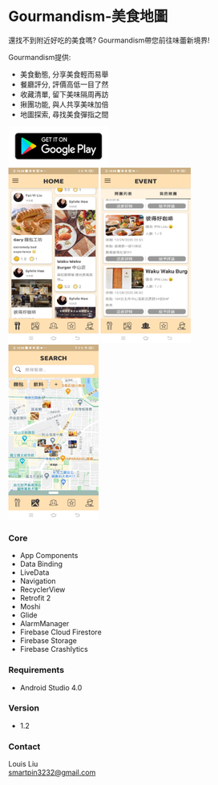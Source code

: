 # Gourmandism-美食地圖
還找不到附近好吃的美食嗎? Gourmandism帶您前往味蕾新境界!

Gourmandism提供:
- 美食動態, 分享美食輕而易舉
- 餐廳評分, 評價高低一目了然
- 收藏清單, 留下美味隔周再訪
- 揪團功能, 與人共享美味加倍
- 地圖探索, 尋找美食彈指之間

<a href="https://play.google.com/store/apps/details?id=com.louis.gourmandism"><img width="200" height="80" src=https://github.com/smartpin3232/Gourmandism/blob/master/Google%20Play%20.png/></a>
<br/>
<img width="180" height="350" src=畫面2.jpg/>
<img width="180" height="350" src=畫面1.jpg/>
<img width="180" height="350" src=畫面3.jpg/>

### Core
- App Components
- Data Binding
- LiveData
- Navigation
- RecyclerView
- Retrofit 2
- Moshi
- Glide
- AlarmManager
- Firebase Cloud Firestore
- Firebase Storage
- Firebase Crashlytics

### Requirements
- Android Studio 4.0

### Version
- 1.2

### Contact
Louis Liu <br>
smartpin3232@gmail.com
